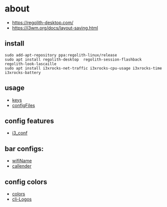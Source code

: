 # about

* https://regolith-desktop.com/
* https://i3wm.org/docs/layout-saving.html



## install

```
sudo add-apt-repository ppa:regolith-linux/release
sudo apt install regolith-desktop  regolith-session-flashback regolith-look-lascaille
sudo apt install i3xrocks-net-traffic i3xrocks-cpu-usage i3xrocks-time i3xrocks-battery
```

## usage

* [keys](keys.md)
* [configFiles](configFiles.md)

## config features

* [i3_conf](i3_conf.md)

## bar configs:
* [wifiName](barChanges/wifiName.md)
* [callender](barChanges/callender.md)


## config colors

* [colors](colors.md)
* [cli-Logos](cliLogos.md)

